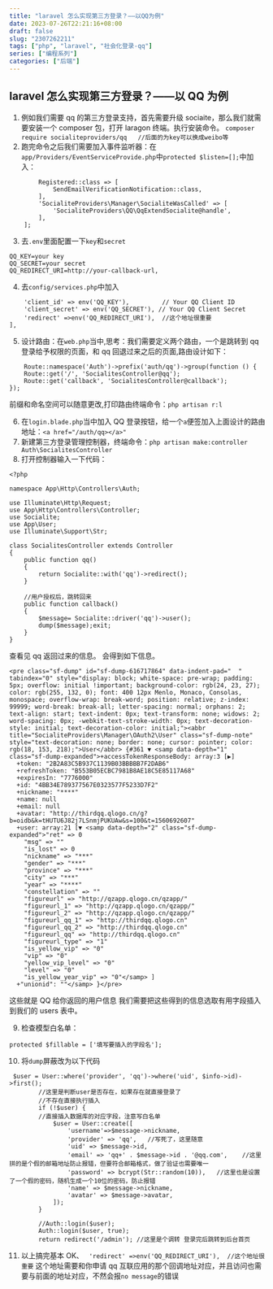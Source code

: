 ```yaml
---
title: "laravel 怎么实现第三方登录？——以QQ为例"
date: 2023-07-26T22:21:16+08:00
draft: false
slug: "2307262211"
tags: ["php", "laravel", "社会化登录-qq"]
series: ["编程系列"]
categories: ["后端"]
---
```


## laravel 怎么实现第三方登录？——以 QQ 为例

1. 例如我们需要 qq 的第三方登录支持，首先需要升级 sociaite，那么我们就需要安装一个 composer 包，打开 laragon 终端。执行安装命令。
   `composer require socialiteproviders/qq   //后面的为key可以换成weibo等`
2. 跑完命令之后我们需要加入事件监听器：在`app/Providers/EventServiceProvide.php`中`protected $listen=[];`中加入：

```protected $listen = [
        Registered::class => [
            SendEmailVerificationNotification::class,
        ],
        'SocialiteProviders\Manager\SocialiteWasCalled' => [
            'SocialiteProviders\QQ\QqExtendSocialite@handle',
        ],
    ];
```

3. 去`.env`里面配置一下`key`和`secret`

```
QQ_KEY=your key
QQ_SECRET=your secret
QQ_REDIRECT_URI=http://your-callback-url,
```

4. 去`config/services.php`中加入

```'qq' => [
    'client_id' => env('QQ_KEY'),         // Your QQ Client ID
    'client_secret' => env('QQ_SECRET'), // Your QQ Client Secret
    'redirect' =>env('QQ_REDIRECT_URI'),  //这个地址很重要
],
```

5. 设计路由：在`web.php`当中,思考：我们需要定义两个路由，一个是跳转到 qq 登录给予权限的页面，和 qq 回退过来之后的页面,路由设计如下：

```
    Route::namespace('Auth')->prefix('auth/qq')->group(function () {
    Route::get('/', 'SocialitesController@qq');
    Route::get('callback', 'SocialitesController@callback');
});
```

前缀和命名空间可以随意更改,打印路由终端命令：`php artisan r:l`

6. 在`login.blade.php`当中加入 QQ 登录按钮，给一个`a`便签加入上面设计的路由地址：`<a href="/auth/qq></a>"`
7. 新建第三方登录管理控制器，终端命令：`php artisan make:controller Auth\SocialitesController`
8. 打开控制器输入一下代码：

```
<?php

namespace App\Http\Controllers\Auth;

use Illuminate\Http\Request;
use App\Http\Controllers\Controller;
use Socialite;
use App\User;
use Illuminate\Support\Str;

class SocialitesController extends Controller
{
    public function qq()
    {
        return Socialite::with('qq')->redirect();
    }

    //用户授权后，跳转回来
    public function callback()
    {
        $message= Socialite::driver('qq')->user();
        dump($message);exit;
    }
}
```

查看见 qq 返回过来的信息。
会得到如下信息。

```
<pre class="sf-dump" id="sf-dump-616717864" data-indent-pad="  " tabindex="0" style="display: block; white-space: pre-wrap; padding: 5px; overflow: initial !important; background-color: rgb(24, 23, 27); color: rgb(255, 132, 0); font: 400 12px Menlo, Monaco, Consolas, monospace; overflow-wrap: break-word; position: relative; z-index: 99999; word-break: break-all; letter-spacing: normal; orphans: 2; text-align: start; text-indent: 0px; text-transform: none; widows: 2; word-spacing: 0px; -webkit-text-stroke-width: 0px; text-decoration-style: initial; text-decoration-color: initial;"><abbr title="SocialiteProviders\Manager\OAuth2\User" class="sf-dump-note" style="text-decoration: none; border: none; cursor: pointer; color: rgb(18, 153, 218);">User</abbr> {#361 ▼ <samp data-depth="1" class="sf-dump-expanded">+accessTokenResponseBody: array:3 [▶]
  +token: "2B2A83C5B937C1139B03BBBBB7F2DAB6"
  +refreshToken: "B553B05ECBC7981B8AE18C5E85117A68"
  +expiresIn: "7776000"
  +id: "4BB34E789377567E0323577F5233D7F2"
  +nickname: "****"
  +name: null
  +email: null
  +avatar: "http://thirdqq.qlogo.cn/g?b=oidb&k=tHUTU6J82j7LSnmjPUKUAw&s=100&t=1560692607"
  +user: array:21 [▼ <samp data-depth="2" class="sf-dump-expanded">"ret" => 0
    "msg" => ""
    "is_lost" => 0
    "nickname" => "***"
    "gender" => "***"
    "province" => "***"
    "city" => "***"
    "year" => "****"
    "constellation" => ""
    "figureurl" => "http://qzapp.qlogo.cn/qzapp/"
    "figureurl_1" => "http://qzapp.qlogo.cn/qzapp/"
    "figureurl_2" => "http://qzapp.qlogo.cn/qzapp/"
    "figureurl_qq_1" => "http://thirdqq.qlogo.cn"
    "figureurl_qq_2" => "http://thirdqq.qlogo.cn"
    "figureurl_qq" => "http://thirdqq.qlogo.cn"
    "figureurl_type" => "1"
    "is_yellow_vip" => "0"
    "vip" => "0"
    "yellow_vip_level" => "0"
    "level" => "0"
    "is_yellow_year_vip" => "0"</samp> ]
  +"unionid": ""</samp> }</pre>
```

这些就是 QQ 给你返回的用户信息
我们需要把这些得到的信息选取有用字段插入到我们的 users 表中。

9. 检查模型白名单：

```
protected $fillable = ['填写要插入的字段名'];
```

10. 将`dump`屏蔽改为以下代码

```
 $user = User::where('provider', 'qq')->where('uid', $info->id)->first();
        //这里是判断user是否存在，如果存在就直接登录了
        //不存在直接执行插入
        if (!$user) {
        //直接插入数据库的对应字段，注意写白名单
            $user = User::create([
                'username'=>$message->nickname,
                'provider' => 'qq',   //写死了，这里随意
                'uid' => $message->id,
                'email' => 'qq+' . $message->id . '@qq.com',    //这里拼的是个假的邮箱地址防止报错，但要符合邮箱格式，做了验证也需要唯一
                'password' => bcrypt(Str::random(10)),   //这里也是设置了一个假的密码，随机生成一个10位的密码，防止报错
                'name' => $message->nickname,
                'avatar' => $message->avatar,
            ]);
        }

        //Auth::login($user);
        Auth::login($user, true);
        return redirect('/admin'); //这里是个调转 登录完后跳转到后台首页
```

11. 以上搞完基本 OK、
    ` 'redirect' =>env('QQ_REDIRECT_URI'),  //这个地址很重要`
    这个地址需要和你申请 qq 互联应用的那个回调地址对应，并且访问也需要与前面的地址对应，不然会报`no message`的错误
